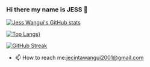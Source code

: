 ### Hi there my name is JESS 👋


[![Jess Wangui's GitHub stats](https://github-readme-stats.vercel.app/api?username=Jess2001&show_icons=true&theme=tokyonight)](https://github.com/Jess2001/github-readme-stats)


[![Top Langs](https://github-readme-stats.vercel.app/api/top-langs/?username=Jess2001&show_icons=true&theme=tokyonight))](https://github.com/Jess2001/github-readme-stats)

[![GitHub Streak](https://github-readme-streak-stats.herokuapp.com/?user=Jess2001&theme=dark)](https://git.io/streak-stats)


- 📫 How to reach me:jecintawangui2001@gmail.com



<!--
**Jess2001/Jess2001** is a ✨ _special_ ✨ repository because its `README.md` (this file) appears on your GitHub profile.

Here are some ideas to get you started:



-->
